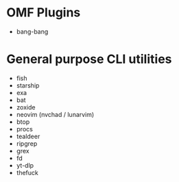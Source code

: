 # OMF Plugins
- bang-bang

# General purpose CLI utilities
- fish
- starship
- exa
- bat
- zoxide
- neovim (nvchad / lunarvim)
- btop
- procs
- tealdeer
- ripgrep
- grex
- fd
- yt-dlp
- thefuck

